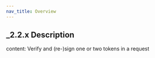 ```yaml
---
nav_title: Overview
---
```


## _2.2.x Description

content: Verify and (re-)sign one or two tokens in a request
